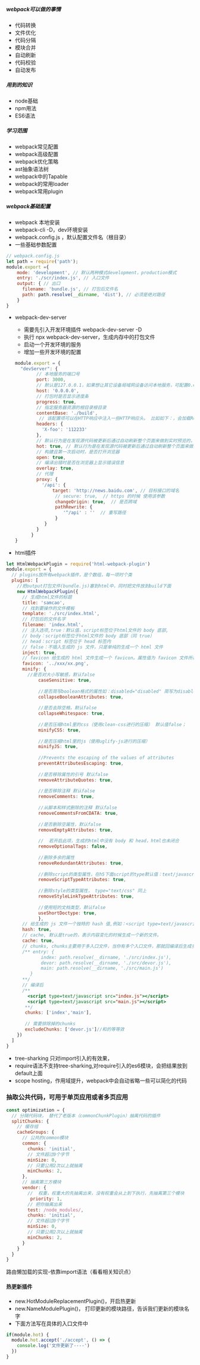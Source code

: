 ##### webpack可以做的事情

- 代码转换
- 文件优化
- 代码分隔
- 模块合并
- 自动刷新
- 代码校验
- 自动发布

##### 用到的知识
- node基础
- npm用法
- ES6语法

##### 学习范围
- webpack常见配置
- webpack高级配置
- webpack优化策略
- ast抽象语法树
- webpack中的Tapable
- webpack的常用loader
- webpack常用plugin

##### webpack基础配置
- webpack 本地安装
- webpack-cli -D，dev环境安装
- webpack.config.js ，默认配置文件名（根目录）
- 一些基础参数配置
```jsx harmony
// webpack.config.js
let path = require('path');
module.export ={
    mode: 'development', // 默认两种模式development，production模式
    entry: './scr/index.js', // 入口文件
    output: { // 出口
      filename: 'bundle.js', // 打包后文件名
      path: path.resolve(__dirname, 'dist'), // 必须是绝对路径
    } 
}
```
- webpack-dev-server
    - 需要先引入开发环境插件 webpack-dev-server -D
    - 执行 npx webpack-dev-server，生成内存中的打包文件
    - 启动一个开发环境的服务
    - 增加一些开发环境的配置
    ```jsx harmony
    module.export = {
      "devServer": {
            // 本地服务的端口号
            port: 3000, 
            // 默认是127.0.0.1，如果想让其它设备局域网设备访问本地服务，可配置0.0.0.0
            host: '0.0.0.0',
            // 打包时是否显示进度条
            progress: true,
            // 指定服务器资源的根目录根目录
            contentBase: './build', 
             // 该配置项可以在HTTP响应中注入一些HTTP响应头。 比如如下：，会加载Response Headers
            headers: {
              'X-foo': '112233'
            },
            // 默认行为是在发现源代码被更新后通过自动刷新整个页面来做到实时预览的，但是开启模块热替换功能后，它是通过在不刷新整个页面的情况下通过使用新模块替换旧模块来做到实时预览的。
            hot: true, // 默认行为是在发现源代码被更新后通过自动刷新整个页面来做到实时预览的，但是开启模块热替换功能后，它是通过在不刷新整个页面的情况下通过使用新模块替换旧模块来做到实时预览的。
            // 构建且第一次启动时，是否打开浏览器
            open: true,
            // 编译出错时是否在浏览器上显示错误信息
            overlay: true,
            // 代理
            proxy: {
              '/api': {
                  target: 'http://news.baidu.com', // 目标接口的域名
                   // secure: true,  // https 的时候 使用该参数
                   changeOrigin: true,  // 是否跨域
                   pathRewrite: {
                      '^/api' : ''  // 重写路径
                   }
               }
            }
          } 
    }
    ```

- html插件
```jsx harmony
let HtmlWebpackPlugin = require('html-webpack-plugin')
module.export = {
  // plugins放所有webpack插件，是个数组，每一项时个类
  plugins: [
    //把output打包文件(bundle.js)塞到html中，同时把文件放到build下面
    new HtmlWebpackPlugin({
      // 生成html文件的标题
      title: 'samcao',
      // 找到要操作的文件模板
      template: './src/index.html',
      // 打包后的文件名字
      filename: 'index.html',
      // 注入选项,true：默认值，script标签位于html文件的 body 底部, 
      // body：script标签位于html文件的 body 底部（同 true）
      // head：script 标签位于 head 标签内
      // false：不插入生成的 js 文件，只是单纯的生成一个 html 文件
      inject: true,
      // favicon 给生成的 html 文件生成一个 favicon。属性值为 favicon 文件所在的路径名
      favicon: '../xxx/xx.png',      
      minify: {
        //是否对大小写敏感，默认false
            caseSensitive: true,
            
            //是否简写boolean格式的属性如：disabled="disabled" 简写为disabled  默认false
            collapseBooleanAttributes: true,
            
            //是否去除空格，默认false
            collapseWhitespace: true,
            
            //是否压缩html里的css（使用clean-css进行的压缩） 默认值false；
            minifyCSS: true,
            
            //是否压缩html里的js（使用uglify-js进行的压缩）
            minifyJS: true,
            
            //Prevents the escaping of the values of attributes
            preventAttributesEscaping: true,
            
            //是否移除属性的引号 默认false
            removeAttributeQuotes: true,
            
            //是否移除注释 默认false
            removeComments: true,
            
            //从脚本和样式删除的注释 默认false
            removeCommentsFromCDATA: true,
            
            //是否删除空属性，默认false
            removeEmptyAttributes: true,
            
            //  若开启此项，生成的html中没有 body 和 head，html也未闭合
            removeOptionalTags: false, 
            
            //删除多余的属性
            removeRedundantAttributes: true, 
            
            //删除script的类型属性，在h5下面script的type默认值：text/javascript 默认值false
            removeScriptTypeAttributes: true,
            
            //删除style的类型属性， type="text/css" 同上
            removeStyleLinkTypeAttributes: true,
            
            //使用短的文档类型，默认false
            useShortDoctype: true,
            },
      // 给生成的 js 文件一个独特的 hash 值,例如：<script type=text/javascript src=bundle.js?22b9692e22e7be37b57e></script>
      hash: true,
      // cache, 默认是true的，表示内容变化的时候生成一个新的文件。
      cache: true,     
      // chunks, chunks主要用于多入口文件，当你有多个入口文件，那就回编译后生成多个打包后的文件，那么chunks 就能选择你要使用那些js文件
      /** entry: {
             index: path.resolve(__dirname, './src/index.js'),
             devor: path.resolve(__dirname, './src/devor.js'),
             main: path.resolve(__dirname, './src/main.js')
         } 
      **/ 
      // 编译后
      /**
        <script type=text/javascript src="index.js"></script>
        <script type=text/javascript src="main.js"></script>
       **/
       chunks: ['index','main'],
        
       // 需要排除掉的chunks
       excludeChunks: ['devor.js']//和的等等效
    })
  ]
}
```


- tree-sharking 只对import引入的有效果，
- require语法不支持tree-sharking,对require引入的es6模块，会把结果放到default上面
- scope hosting，作用域提升，webpack中会自动省略一些可以简化的代码

### 抽取公共代码，可用于单页应用或者多页应用
```javascript
const optimization = {
  // 分隔代码块， 替代了老版本（commonChunkPlugin）抽离代码的插件
  splitChunks: {
    // 缓存组
    cacheGroups: {
      // 公共的common模块
      common: {
        chunks: 'initial',
        // 文件超过0个字节
        minSize: 0,
        // 只要公用2次以上就抽离
        minChunks: 2,
      },
      // 抽离第三方模块
      vendor: {
        //  权重，权重大的先抽离出来，没有权重会从上到下执行，先抽离第三个模块
         priority: 1, 
        // 把你抽离出来
        test: /node_modules/,
        chunks: 'initial',
        // 文件超过0个字节
        minSize: 0,
        // 只要公用2次以上就抽离
        minChunks: 2,
      }
    }
  }
}
```

路由懒加载的实现-依靠import语法（看看相关知识点）

#### 热更新插件
- new.HotModuleReplacementPlugin()，开启热更新
- new.NameModulePlugin()， 打印更新的模块路径，告诉我们更新的模块名字
- 下面方法写在具体的入口文件中
```javascript
if(module.hot) {
  module.hot.accept('./accept', () => {
    console.log('文件更新了----')
  })
}
```
